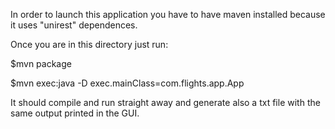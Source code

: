 In order to launch this application you have to have maven installed because it uses "unirest" dependences.

Once you are in this directory just run:

$mvn package

$mvn exec:java -D exec.mainClass=com.flights.app.App

It should compile and run straight away and generate also a txt file with the same output printed in the GUI.
